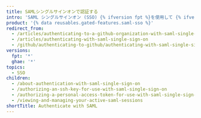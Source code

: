 ```yaml
---
title: SAMLシングルサインオンで認証する
intro: 'SAML シングルサインオン (SSO) {% ifversion fpt %}を使用して {% ifversion fpt %}{% data variables.product.product_name %} Organization{% elsif ghae %}{% data variables.product.product_location %} {% endif %} に対して認証し、アクティブなセッションを表示できます{% endif %}。'
product: '{% data reusables.gated-features.saml-sso %}'
redirect_from:
  - /articles/authenticating-to-a-github-organization-with-saml-single-sign-on/
  - /articles/authenticating-with-saml-single-sign-on
  - /github/authenticating-to-github/authenticating-with-saml-single-sign-on/
versions:
  fpt: '*'
  ghae: '*'
topics:
  - SSO
children:
  - /about-authentication-with-saml-single-sign-on
  - /authorizing-an-ssh-key-for-use-with-saml-single-sign-on
  - /authorizing-a-personal-access-token-for-use-with-saml-single-sign-on
  - /viewing-and-managing-your-active-saml-sessions
shortTitle: Authenticate with SAML
---
```


